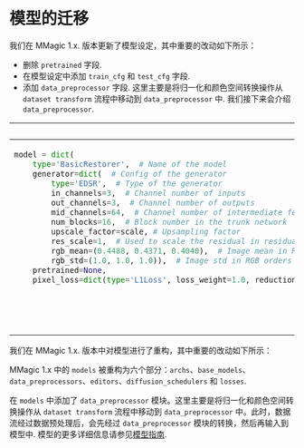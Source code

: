 # 模型的迁移

我们在 MMagic 1.x. 版本更新了模型设定，其中重要的改动如下所示：

- 删除 `pretrained` 字段.
- 在模型设定中添加 `train_cfg` 和 `test_cfg` 字段.
- 添加 `data_preprocessor` 字段. 这里主要是将归一化和颜色空间转换操作从 `dataset transform` 流程中移动到 `data_preprocessor` 中. 我们接下来会介绍`data_preprocessor`.

<table class="docutils">
<thead>
  <tr>
    <th> Original </th>
    <th> New </th>
<tbody>
<tr>
<td valign="top">

```python
model = dict(
    type='BasicRestorer',  # Name of the model
    generator=dict(  # Config of the generator
        type='EDSR',  # Type of the generator
        in_channels=3,  # Channel number of inputs
        out_channels=3,  # Channel number of outputs
        mid_channels=64,  # Channel number of intermediate features
        num_blocks=16,  # Block number in the trunk network
        upscale_factor=scale, # Upsampling factor
        res_scale=1,  # Used to scale the residual in residual block
        rgb_mean=(0.4488, 0.4371, 0.4040),  # Image mean in RGB orders
        rgb_std=(1.0, 1.0, 1.0)),  # Image std in RGB orders
    pretrained=None,
    pixel_loss=dict(type='L1Loss', loss_weight=1.0, reduction='mean'))  # Config for pixel loss model training and testing settings
```

</td>

<td valign="top">

```python
model = dict(
    type='BaseEditModel',  # Name of the model
    generator=dict(  # Config of the generator
        type='EDSRNet',  # Type of the generator
        in_channels=3,  # Channel number of inputs
        out_channels=3,  # Channel number of outputs
        mid_channels=64,  # Channel number of intermediate features
        num_blocks=16,  # Block number in the trunk network
        upscale_factor=scale, # Upsampling factor
        res_scale=1,  # Used to scale the residual in residual block
        rgb_mean=(0.4488, 0.4371, 0.4040),  # Image mean in RGB orders
        rgb_std=(1.0, 1.0, 1.0)),  # Image std in RGB orders
    pixel_loss=dict(type='L1Loss', loss_weight=1.0, reduction='mean')  # Config for pixel loss
    train_cfg=dict(),  # Config of training model.
    test_cfg=dict(),  # Config of testing model.
    data_preprocessor=dict(  # The Config to build data preprocessor
        type='DataPreprocessor', mean=[0., 0., 0.], std=[255., 255.,
                                                             255.]))
```

</td>

</tr>
</thead>
</table>

我们在 MMagic 1.x. 版本中对模型进行了重构，其中重要的改动如下所示：

MMagic 1.x 中的 `models` 被重构为六个部分：`archs`、`base_models`、`data_preprocessors`、`editors`、`diffusion_schedulers` 和 `losses`.

在 `models` 中添加了 `data_preprocessor` 模块。这里主要是将归一化和颜色空间转换操作从 `dataset transform` 流程中移动到 `data_preprocessor` 中。此时，数据流经过数据预处理后，会先经过 `data_preprocessor` 模块的转换，然后再输入到模型中.
模型的更多详细信息请参见[模型指南](../howto/models.md).
